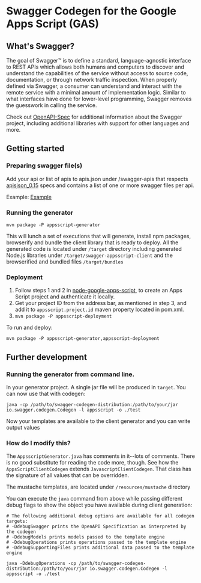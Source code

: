 # Swagger Codegen for the Google Apps Script (GAS)


## What's Swagger?
The goal of Swagger™ is to define a standard, language-agnostic interface to REST APIs which allows both humans and computers to discover and understand the capabilities of the service without access to source code, documentation, or through network traffic inspection. When properly defined via Swagger, a consumer can understand and interact with the remote service with a minimal amount of implementation logic. Similar to what interfaces have done for lower-level programming, Swagger removes the guesswork in calling the service.


Check out [OpenAPI-Spec](https://github.com/OAI/OpenAPI-Specification) for additional information about the Swagger project, including additional libraries with support for other languages and more. 

## Getting started

### Preparing swagger file(s)
Add your api or list of apis to apis.json under /swagger-apis that respects [apisjson_0.15](http://apisjson.org/format.html) specs and contains a list of one or more swagger files per api.

Example: [Example](/swagger-apis/apis.json)

### Running the generator

```
mvn package -P appsscript-generator
```

This will lunch a set of executions that will generate, install npm packages, browserify and bundle the client library that is ready to deploy.
All the generated code is located under `/target` directory including generated Node.js libraries under `/target/swagger-appsscript-client` and  the browserified and bundled files `/target/bundles`

### Deployment
1. Follow steps 1 and 2 in [node-google-apps-script](https://github.com/danthareja/node-google-apps-script), to create an Apps Script project and authenticate it locally.
2. Get your project ID from the address bar, as mentioned in step 3, and add it to `appsscript.project.id` maven property located in pom.xml.
3. ```mvn package -P appsscript-deployment```

To run and deploy:

```
mvn package -P appsscript-generator,appsscript-deployment 
```


## Further development
### Running the generator from command line.
In your generator project.  A single jar file will be produced in `target`.  You can now use that with codegen:

```
java -cp /path/to/swagger-codegen-distribution:/path/to/your/jar io.swagger.codegen.Codegen -l appsscript -o ./test
```

Now your templates are available to the client generator and you can write output values

### How do I modify this?
The `AppsscriptGenerator.java` has comments in it--lots of comments.  There is no good substitute
for reading the code more, though.  See how the `AppsScriptClientCodegen` extends `JavascriptClientCodegen`.
That class has the signature of all values that can be overridden.


The mustache templates, are located under `/resources/mustache` directory

You can execute the `java` command from above while passing different debug flags to show
the object you have available during client generation:

```
# The following additional debug options are available for all codegen targets:
# -DdebugSwagger prints the OpenAPI Specification as interpreted by the codegen
# -DdebugModels prints models passed to the template engine
# -DdebugOperations prints operations passed to the template engine
# -DdebugSupportingFiles prints additional data passed to the template engine

java -DdebugOperations -cp /path/to/swagger-codegen-distribution:/path/to/your/jar io.swagger.codegen.Codegen -l appsscript -o ./test
```
